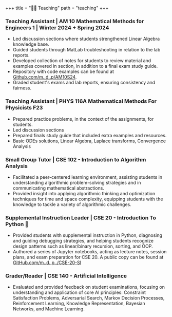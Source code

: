 +++
title = "👨‍🏫 Teaching"
path = "teaching"
+++

### Teaching Assistant | AM 10 Mathematical Methods for Engineers 1 | Winter 2024 + Spring 2024
- Led discussion sections where students strengthened Linear Algebra knowledge base.
- Guided students through MatLab troubleshooting in relation to the lab reports.
- Developed collection of notes for students to review material and examples covered in section, in addition to a final exam study guide. 
- Repository with code examples can be found at [Github.com/m..d..p/AM10S24](https://www.github.com/MarioDanielPanuco/AM10S24).
- Graded student's exams and lab reports, ensuring consistency and fairness.

### Teaching Assistant | PHYS 116A Mathematical Methods For Physicists F23
- Prepared practice problems, in the context of the assignments, for students.
- Led discussion sections 
- Prepared finals study guide that included extra examples and resources.
- Basic ODEs solutions, Linear Algebra, Laplace transforms, Convergence Analysis

### Small Group Tutor | CSE 102 - Introduction to Algorithm Analysis
- Facilitated a peer-centered learning environment, assisting students in understanding algorithmic problem-solving strategies and in communicating mathematical abstractions.
- Provided insight into applying algorithmic thinking and optimization techniques for time and space complexity, equipping students with the knowledge to tackle a variety of algorithmic challenges.

### Supplemental Instruction Leader | CSE 20 - Introduction To Python 🐍
- Provided students with supplemental instruction in Python, diagnosing and guiding debugging strategies, and helping students recognize design patterns such as linear/binary recursion, sorting, and OOP.
- Authored a series of Jupyter notebooks, acting as lecture notes, session plans, and exam preparation for CSE 20. A public copy can be found at [GitHub.com/m..d..p../CSE-20-SI](https://www.github.com/MarioDanielPanuco/CSE-20-SI)

### Grader/Reader | CSE 140 - Artificial Intelligence
- Evaluated and provided feedback on student examinations, focusing on understanding and application of core AI principles: Constraint Satisfaction Problems, Adversarial Search, Markov Decision Processes, Reinforcement Learning, Knowledge Representation, Bayesian Networks, and Machine Learning.


